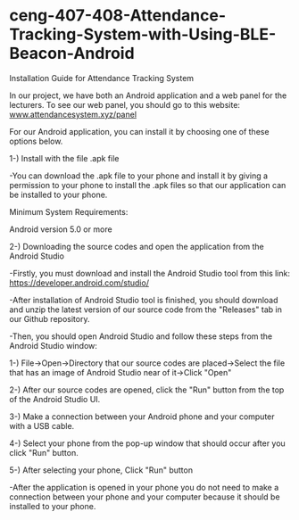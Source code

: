 # ceng-407-408-Attendance-Tracking-System-with-Using-BLE-Beacon-Android


Installation Guide for Attendance Tracking System

In our project, we have both an Android application and a web panel for the lecturers. To see our web panel, you should go to this website: www.attendancesystem.xyz/panel

For our Android application, you can install it by choosing one of these options below.

1-) Install with the file .apk file

-You can download the .apk file to your phone and install it by giving a permission to your phone to install the .apk files so that our application can be installed to your phone.

Minimum System Requirements:

Android version 5.0 or more

2-) Downloading the source codes and open the application from the Android Studio

-Firstly, you must download and install the Android Studio tool from this link: https://developer.android.com/studio/

-After installation of Android Studio tool is finished, you should download and unzip the latest version of our source code from the "Releases" tab in our Github repository.

-Then, you should open Android Studio and follow these steps from the Android Studio window:

  1-) File->Open->Directory that our source codes are placed->Select the file that has an image of Android Studio near of it->Click "Open"
  
  2-) After our source codes are opened, click the "Run" button from the top of the Android Studio UI.
  
  3-) Make a connection between your Android phone and your computer with a USB cable.
  
  4-) Select your phone from the pop-up window that should occur after you click "Run" button.
  
  5-) After selecting your phone, Click "Run" button
  
-After the application is opened in your phone you do not need to make a connection between your phone and your computer because it should be installed to your phone.



